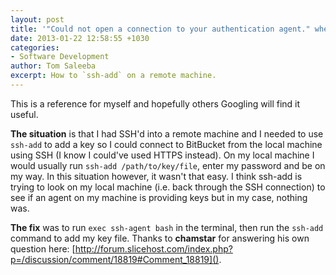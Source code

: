 ```yaml
---
layout: post
title: '"Could not open a connection to your authentication agent." when trying to ssh-add'
date: 2013-01-22 12:58:55 +1030
categories:
- Software Development
author: Tom Saleeba
excerpt: How to `ssh-add` on a remote machine.
---
```

This is a reference for myself and hopefully others Googling will find it useful.

**The situation** is that I had SSH'd into a remote machine and I needed to use `ssh-add` to add a key so I could connect to BitBucket from the local machine using SSH (I know I could've used HTTPS instead). On my local machine I would usually run `ssh-add /path/to/key/file`, enter my password and be on my way. In this situation however, it wasn't that easy. I think ssh-add is trying to look on my local machine (i.e. back through the SSH connection) to see if an agent on my machine is providing keys but in my case, nothing was.

**The fix** was to run `exec ssh-agent bash` in the terminal, then run the `ssh-add` command to add my key file. Thanks to **chamstar** for answering his own question here: [http://forum.slicehost.com/index.php?p=/discussion/comment/18819#Comment_18819]().
